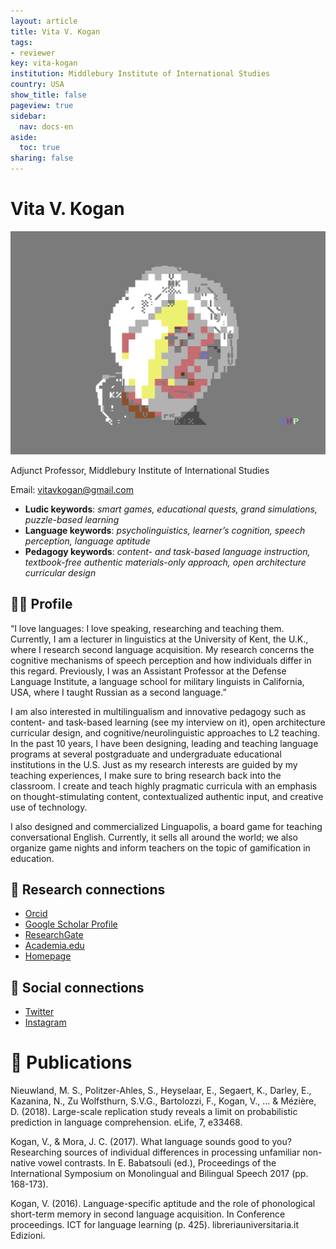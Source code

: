 ```yaml
---
layout: article
title: Vita V. Kogan
tags:
- reviewer
key: vita-kogan
institution: Middlebury Institute of International Studies
country: USA
show_title: false
pageview: true
sidebar:
  nav: docs-en
aside:
  toc: true
sharing: false
---
```


# Vita V. Kogan

<div class="card">
  <div class="card__image">
    <img class="image" src="/assets/images/vita.png"/>
    <div class="overlay overlay--bottom">
      <p>Adjunct Professor, Middlebury Institute of International Studies</p>
    </div>
  </div>
</div>

Email: [vitavkogan@gmail.com](mailto:vitavkogan@gmail.com)

- **Ludic keywords**: *smart games, educational quests, grand simulations, puzzle-based learning*
- **Language keywords**: *psycholinguistics, learner’s cognition, speech perception, language aptitude*
- **Pedagogy keywords**: *content- and task-based language instruction, textbook-free authentic materials-only approach, open architecture curricular design*

<!--more-->

## 👨‍🏫 Profile

“I love languages: I love speaking, researching and teaching them. Currently, I am a lecturer in linguistics at the University of Kent, the U.K., where I research second language acquisition. My research concerns the cognitive mechanisms of speech perception and how individuals differ in this regard. Previously, I was an Assistant Professor at the Defense Language Institute, a language school for military linguists in California, USA, where I taught Russian as a second language.”

I am also interested in multilingualism and innovative pedagogy such as content- and task-based learning (see my interview on it), open architecture curricular design, and cognitive/neurolinguistic approaches to L2 teaching. In the past 10 years, I have been designing, leading and teaching language programs at several postgraduate and undergraduate educational institutions in the U.S. Just as my research interests are guided by my teaching experiences, I make sure to bring research back into the classroom. I create and teach highly pragmatic curricula with an emphasis on thought-stimulating content, contextualized authentic input, and creative use of technology.

I also designed and commercialized Linguapolis, a board game for teaching conversational English. Currently, it sells all around the world; we also organize game nights and inform teachers on the topic of gamification in education.

## 🧪 Research connections

- [Orcid](https://orcid.org/0000-0002-8354-020X)
- [Google Scholar Profile](https://scholar.google.com/citations?user=SLOADhQAAAAJ&hl=en)
- [ResearchGate](https://www.researchgate.net/profile/Vita_Kogan)
- [Academia.edu](https://barcelona.academia.edu/VitaKogan)
- [Homepage](https://vitakogan.weebly.com/) 

## 💬 Social connections

- [Twitter](https://twitter.com/LinguaPolisGame)
- [Instagram](https://www.instagram.com/linguapolisgame/)

# 📰 Publications

Nieuwland, M. S., Politzer-Ahles, S., Heyselaar, E., Segaert, K., Darley, E., Kazanina, N., Zu Wolfsthurn, S.V.G., Bartolozzi, F., Kogan, V., … & Mézière, D. (2018). Large-scale replication study reveals a limit on probabilistic prediction in language comprehension. eLife, 7, e33468. 

​Kogan, V., & Mora, J. C. (2017). What language sounds good to you? Researching sources of individual differences in processing unfamiliar non-native vowel contrasts. In E. Babatsouli (ed.), Proceedings of the International Symposium on Monolingual and Bilingual Speech 2017 (pp. 168-173). 

​Kogan, V. (2016). Language-specific aptitude and the role of phonological short-term memory in second language acquisition. In Conference proceedings. ICT for language learning (p. 425). libreriauniversitaria.it Edizioni.